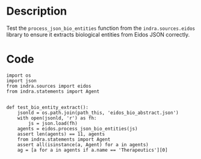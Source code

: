 # Description
Test the `process_json_bio_entities` function from the `indra.sources.eidos` library to ensure it extracts biological entities from Eidos JSON correctly.

# Code
```
import os
import json
from indra.sources import eidos
from indra.statements import Agent


def test_bio_entity_extract():
    jsonld = os.path.join(path_this, 'eidos_bio_abstract.json')
    with open(jsonld, 'r') as fh:
        js = json.load(fh)
    agents = eidos.process_json_bio_entities(js)
    assert len(agents) == 11, agents
    from indra.statements import Agent
    assert all(isinstance(a, Agent) for a in agents)
    ag = [a for a in agents if a.name == 'Therapeutics'][0]

```
